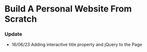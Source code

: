 # Build A Personal Website From Scratch

### Update
- 16/06/23 Adding interactive title property and jQuery to the Page
